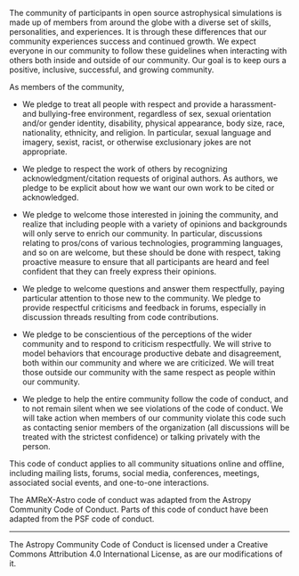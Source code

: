 The community of participants in open source astrophysical simulations is
made up of members from around the globe with a diverse set of skills,
personalities, and experiences. It is through these differences that
our community experiences success and continued growth. We expect
everyone in our community to follow these guidelines when interacting
with others both inside and outside of our community. Our goal is to
keep ours a positive, inclusive, successful, and growing community.

As members of the community,

* We pledge to treat all people with respect and provide a harassment-
  and bullying-free environment, regardless of sex, sexual orientation
  and/or gender identity, disability, physical appearance, body size,
  race, nationality, ethnicity, and religion. In particular, sexual
  language and imagery, sexist, racist, or otherwise exclusionary
  jokes are not appropriate.

* We pledge to respect the work of others by recognizing
  acknowledgment/citation requests of original authors. As authors, we
  pledge to be explicit about how we want our own work to be cited or
  acknowledged.

* We pledge to welcome those interested in joining the community, and
  realize that including people with a variety of opinions and
  backgrounds will only serve to enrich our community. In particular,
  discussions relating to pros/cons of various technologies,
  programming languages, and so on are welcome, but these should be
  done with respect, taking proactive measure to ensure that all
  participants are heard and feel confident that they can freely
  express their opinions.

* We pledge to welcome questions and answer them respectfully, paying
  particular attention to those new to the community. We pledge to
  provide respectful criticisms and feedback in forums, especially in
  discussion threads resulting from code contributions.

* We pledge to be conscientious of the perceptions of the wider
  community and to respond to criticism respectfully. We will strive
  to model behaviors that encourage productive debate and
  disagreement, both within our community and where we are
  criticized. We will treat those outside our community with the same
  respect as people within our community.

* We pledge to help the entire community follow the code of conduct,
  and to not remain silent when we see violations of the code of
  conduct. We will take action when members of our community violate
  this code such as contacting senior members of the organization (all
  discussions will be treated with the strictest confidence) or
  talking privately with the person.

This code of conduct applies to all community situations online and
offline, including mailing lists, forums, social media, conferences,
meetings, associated social events, and one-to-one interactions.

The AMReX-Astro code of conduct was adapted from the Astropy Community
Code of Conduct.  Parts of this code of conduct have been adapted from
the PSF code of conduct.

----

The Astropy Community Code of Conduct is licensed under a Creative
Commons Attribution 4.0 International License, as are our
modifications of it.
